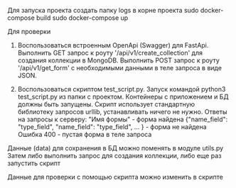 Для запуска проекта
создать папку logs в корне проекта
sudo docker-compose build
sudo docker-compose up

Для проверки
1)  Воспользоваться встроенным OpenApi (Swagger) для FastApi.
    Выполнить GET запрос к роуту '/api/v1/create_collection' для создания коллекции в MongoDB.
    Выполнить POST запрос к роуту '/api/v1/get_form' c необходимыми данными в теле запроса в виде JSON.

2)  Воспользоваться скриптом test_script.py. Запуск командой python3 test_script.py из папки с проектом.
    Контейнеры с приложением и БД должны быть запущены.
    Скрипт использует стандартную библиотеку запросов urllib, устанавливать ничего не нужно.
    Ответы на запросы к серверу:
        "Имя формы" - форма найдена
        {"name_field": "type_field", "name_field": "type_field", ... } - форма не найдена
        Ошибка 400 - пустая форма в теле запроса

Данные (data) для сохранения в БД можно поменять в модуле utils.py
Затем либо выполнить запрос для создания коллекции, либо еще раз запустить скрипт

Данные для проверки с помощью скрипта можно изменить в скрипте